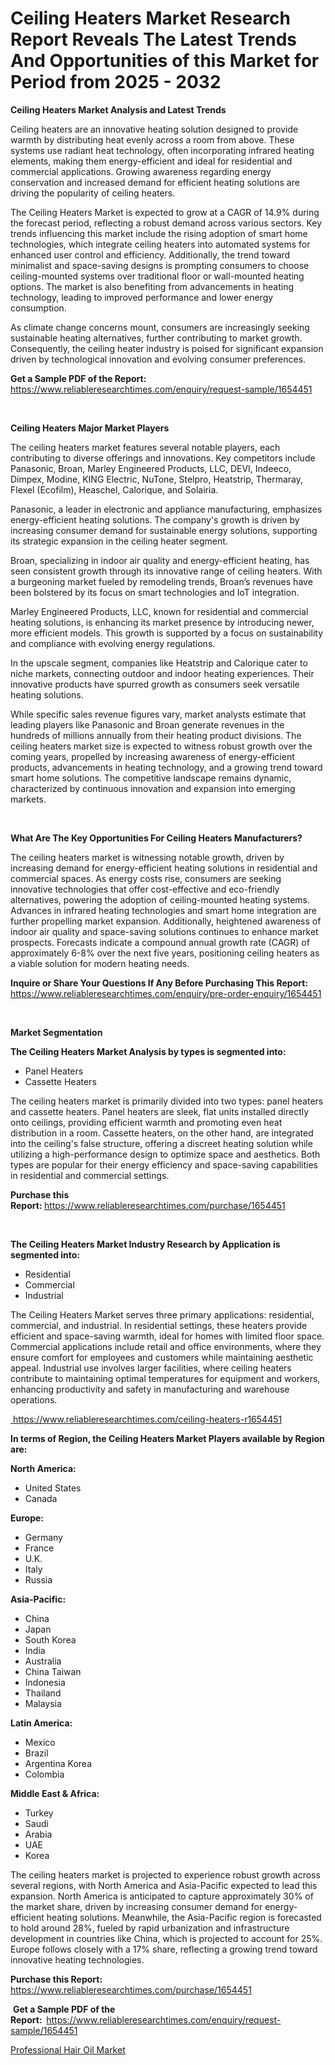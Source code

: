 <p><h1>Ceiling Heaters Market Research Report Reveals The Latest Trends And Opportunities of this Market for Period from 2025 - 2032</h1></p><p><strong>Ceiling Heaters Market Analysis and Latest Trends</strong></p>
<p><p>Ceiling heaters are an innovative heating solution designed to provide warmth by distributing heat evenly across a room from above. These systems use radiant heat technology, often incorporating infrared heating elements, making them energy-efficient and ideal for residential and commercial applications. Growing awareness regarding energy conservation and increased demand for efficient heating solutions are driving the popularity of ceiling heaters.</p><p>The Ceiling Heaters Market is expected to grow at a CAGR of 14.9% during the forecast period, reflecting a robust demand across various sectors. Key trends influencing this market include the rising adoption of smart home technologies, which integrate ceiling heaters into automated systems for enhanced user control and efficiency. Additionally, the trend toward minimalist and space-saving designs is prompting consumers to choose ceiling-mounted systems over traditional floor or wall-mounted heating options. The market is also benefiting from advancements in heating technology, leading to improved performance and lower energy consumption.</p><p>As climate change concerns mount, consumers are increasingly seeking sustainable heating alternatives, further contributing to market growth. Consequently, the ceiling heater industry is poised for significant expansion driven by technological innovation and evolving consumer preferences.</p></p>
<p><strong>Get a Sample PDF of the Report:&nbsp;</strong> <a href="https://www.reliableresearchtimes.com/enquiry/request-sample/1654451?utm_campaign=2123&utm_medium=2&utm_source=Github&utm_content=ia&utm_term=09022025&utm_id=ceiling-heaters">https://www.reliableresearchtimes.com/enquiry/request-sample/1654451</a></p>
<p>&nbsp;</p>
<p><strong>Ceiling Heaters Major Market Players</strong></p>
<p><p>The ceiling heaters market features several notable players, each contributing to diverse offerings and innovations. Key competitors include Panasonic, Broan, Marley Engineered Products, LLC, DEVI, Indeeco, Dimpex, Modine, KING Electric, NuTone, Stelpro, Heatstrip, Thermaray, Flexel (Ecofilm), Heaschel, Calorique, and Solairia.</p><p>Panasonic, a leader in electronic and appliance manufacturing, emphasizes energy-efficient heating solutions. The company's growth is driven by increasing consumer demand for sustainable energy solutions, supporting its strategic expansion in the ceiling heater segment.</p><p>Broan, specializing in indoor air quality and energy-efficient heating, has seen consistent growth through its innovative range of ceiling heaters. With a burgeoning market fueled by remodeling trends, Broan’s revenues have been bolstered by its focus on smart technologies and IoT integration.</p><p>Marley Engineered Products, LLC, known for residential and commercial heating solutions, is enhancing its market presence by introducing newer, more efficient models. This growth is supported by a focus on sustainability and compliance with evolving energy regulations.</p><p>In the upscale segment, companies like Heatstrip and Calorique cater to niche markets, connecting outdoor and indoor heating experiences. Their innovative products have spurred growth as consumers seek versatile heating solutions.</p><p>While specific sales revenue figures vary, market analysts estimate that leading players like Panasonic and Broan generate revenues in the hundreds of millions annually from their heating product divisions. The ceiling heaters market size is expected to witness robust growth over the coming years, propelled by increasing awareness of energy-efficient products, advancements in heating technology, and a growing trend toward smart home solutions. The competitive landscape remains dynamic, characterized by continuous innovation and expansion into emerging markets.</p></p>
<p>&nbsp;</p>
<p><strong>What Are The Key Opportunities For Ceiling Heaters Manufacturers?</strong></p>
<p><p>The ceiling heaters market is witnessing notable growth, driven by increasing demand for energy-efficient heating solutions in residential and commercial spaces. As energy costs rise, consumers are seeking innovative technologies that offer cost-effective and eco-friendly alternatives, powering the adoption of ceiling-mounted heating systems. Advances in infrared heating technologies and smart home integration are further propelling market expansion. Additionally, heightened awareness of indoor air quality and space-saving solutions continues to enhance market prospects. Forecasts indicate a compound annual growth rate (CAGR) of approximately 6-8% over the next five years, positioning ceiling heaters as a viable solution for modern heating needs.</p></p>
<p><strong>Inquire or Share Your Questions If Any Before Purchasing This Report:</strong> <a href="https://www.reliableresearchtimes.com/enquiry/pre-order-enquiry/1654451?utm_campaign=2123&utm_medium=2&utm_source=Github&utm_content=ia&utm_term=09022025&utm_id=ceiling-heaters">https://www.reliableresearchtimes.com/enquiry/pre-order-enquiry/1654451</a></p>
<p>&nbsp;</p>
<p><strong>Market Segmentation</strong></p>
<p><strong>The Ceiling Heaters Market Analysis by types is segmented into:</strong></p>
<p><ul><li>Panel Heaters</li><li>Cassette Heaters</li></ul></p>
<p><p>The ceiling heaters market is primarily divided into two types: panel heaters and cassette heaters. Panel heaters are sleek, flat units installed directly onto ceilings, providing efficient warmth and promoting even heat distribution in a room. Cassette heaters, on the other hand, are integrated into the ceiling's false structure, offering a discreet heating solution while utilizing a high-performance design to optimize space and aesthetics. Both types are popular for their energy efficiency and space-saving capabilities in residential and commercial settings.</p></p>
<p><strong>Purchase this Report:&nbsp;</strong><a href="https://www.reliableresearchtimes.com/purchase/1654451?utm_campaign=2123&utm_medium=2&utm_source=Github&utm_content=ia&utm_term=09022025&utm_id=ceiling-heaters">https://www.reliableresearchtimes.com/purchase/1654451</a></p>
<p>&nbsp;</p>
<p><strong>The Ceiling Heaters Market Industry Research by Application is segmented into:</strong></p>
<p><ul><li>Residential</li><li>Commercial</li><li>Industrial</li></ul></p>
<p><p>The Ceiling Heaters Market serves three primary applications: residential, commercial, and industrial. In residential settings, these heaters provide efficient and space-saving warmth, ideal for homes with limited floor space. Commercial applications include retail and office environments, where they ensure comfort for employees and customers while maintaining aesthetic appeal. Industrial use involves larger facilities, where ceiling heaters contribute to maintaining optimal temperatures for equipment and workers, enhancing productivity and safety in manufacturing and warehouse operations.</p></p>
<p><a href="https://www.reliableresearchtimes.com/ceiling-heaters-r1654451?utm_campaign=2123&utm_medium=2&utm_source=Github&utm_content=ia&utm_term=09022025&utm_id=ceiling-heaters">&nbsp;https://www.reliableresearchtimes.com/ceiling-heaters-r1654451</a></p>
<p><strong>In terms of Region, the Ceiling Heaters Market Players available by Region are:</strong></p>
<p>
    <p> <strong> North America: </strong>
        <ul>
            <li>United States</li>
            <li>Canada</li>
        </ul>
        </p> 
    <p> <strong> Europe: </strong>
        <ul>
            <li>Germany</li>
            <li>France</li>
            <li>U.K.</li>
            <li>Italy</li>
            <li>Russia</li>
        </ul>
        </p> 
    <p> <strong> Asia-Pacific: </strong>
        <ul>
            <li>China</li>
            <li>Japan</li>
            <li>South Korea</li>
            <li>India</li>
            <li>Australia</li>
            <li>China Taiwan</li>
            <li>Indonesia</li>
            <li>Thailand</li>
            <li>Malaysia</li>
        </ul>
        </p> 
    <p> <strong> Latin America: </strong>
        <ul>
            <li>Mexico</li>
            <li>Brazil</li>
            <li>Argentina Korea</li>
            <li>Colombia</li>
        </ul>
        </p> 
    <p> <strong> Middle East & Africa: </strong>
        <ul>
            <li>Turkey</li>
            <li>Saudi</li>
            <li>Arabia</li>
            <li>UAE</li>
            <li>Korea</li>
        </ul>
    </p>
    </p>
<p><p>The ceiling heaters market is projected to experience robust growth across several regions, with North America and Asia-Pacific expected to lead this expansion. North America is anticipated to capture approximately 30% of the market share, driven by increasing consumer demand for energy-efficient heating solutions. Meanwhile, the Asia-Pacific region is forecasted to hold around 28%, fueled by rapid urbanization and infrastructure development in countries like China, which is projected to account for 25%. Europe follows closely with a 17% share, reflecting a growing trend toward innovative heating technologies.</p></p>
<p><strong>Purchase this Report: </strong><a href="https://www.reliableresearchtimes.com/purchase/1654451?utm_campaign=2123&utm_medium=2&utm_source=Github&utm_content=ia&utm_term=09022025&utm_id=ceiling-heaters">https://www.reliableresearchtimes.com/purchase/1654451</a></p>
<p>&nbsp;<strong>Get a Sample PDF of the Report:&nbsp;&nbsp;</strong><a href="https://www.reliableresearchtimes.com/enquiry/request-sample/1654451?utm_campaign=2123&utm_medium=2&utm_source=Github&utm_content=ia&utm_term=09022025&utm_id=ceiling-heaters">https://www.reliableresearchtimes.com/enquiry/request-sample/1654451</a></p>
<p><strong></strong></p>
<p><p><a href="https://github.com/mcfred89/Market-Research-Report-List-1/blob/main/professional-hair-oil-market.md?utm_campaign=2123&utm_medium=2&utm_source=Github&utm_content=ia&utm_term=09022025&utm_id=ceiling-heaters">Professional Hair Oil Market</a></p></p>